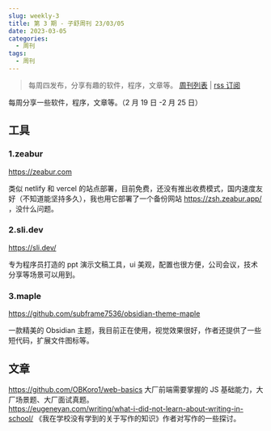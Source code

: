 ```yaml
---
slug: weekly-3
title: 第 3 期 - 子舒周刊 23/03/05
date: 2023-03-05
categories:
  - 周刊
tags:
  - 周刊
---
```


> 每周四发布，分享有趣的软件，程序，文章等。 [周刊列表](/categories/周刊/) | [rss 订阅](/categories/周刊/index.xml)

每周分享一些软件，程序，文章等。（2 月 19 日 -2 月 25 日）

## 工具

### 1.zeabur
https://zeabur.com

类似 netlify 和 vercel 的站点部署，目前免费，还没有推出收费模式，国内速度友好（不知道能坚持多久），我也用它部署了一个备份网站 https://zsh.zeabur.app/ ，没什么问题。



### 2.sli.dev
https://sli.dev/

专为程序员打造的 ppt 演示文稿工具，ui 美观，配置也很方便，公司会议，技术分享等场景可以用到。



### 3.maple
https://github.com/subframe7536/obsidian-theme-maple

一款精美的 Obsidian 主题，我目前正在使用，视觉效果很好，作者还提供了一些短代码，扩展文件图标等。



## 文章

https://github.com/OBKoro1/web-basics 大厂前端需要掌握的 JS 基础能力，大厂场景题、大厂面试真题。  
https://eugeneyan.com/writing/what-i-did-not-learn-about-writing-in-school/ 《我在学校没有学到的关于写作的知识》作者对写作的一些探讨。
